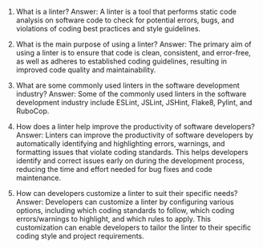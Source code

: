 

1. What is a linter?
Answer: A linter is a tool that performs static code analysis on software code to check for potential errors, bugs, and violations of coding best practices and style guidelines.

2. What is the main purpose of using a linter?
Answer: The primary aim of using a linter is to ensure that code is clean, consistent, and error-free, as well as adheres to established coding guidelines, resulting in improved code quality and maintainability.

3. What are some commonly used linters in the software development industry?
Answer: Some of the commonly used linters in the software development industry include ESLint, JSLint, JSHint, Flake8, Pylint, and RuboCop.

4. How does a linter help improve the productivity of software developers?
Answer: Linters can improve the productivity of software developers by automatically identifying and highlighting errors, warnings, and formatting issues that violate coding standards. This helps developers identify and correct issues early on during the development process, reducing the time and effort needed for bug fixes and code maintenance.

5. How can developers customize a linter to suit their specific needs?
Answer: Developers can customize a linter by configuring various options, including which coding standards to follow, which coding errors/warnings to highlight, and which rules to apply. This customization can enable developers to tailor the linter to their specific coding style and project requirements.